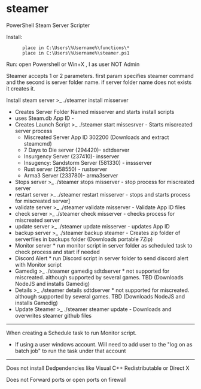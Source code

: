 # steamer
PowerShell Steam Server Scripter


Install:  
          
          place in C:\Users\%Username%\functions\*
          place in C:\Users\%Username%\steamer.ps1

Run: open Powershell or Win+X , I
as user NOT Admin

Steamer accepts 1 or 2 parameters. first param specifies steamer command and the second is server folder name. if server folder name does not exists it creates it.

Install steam server >_ ./steamer install misserver
 - Creates Server Folder Named misserver and starts install scripts
 - uses Steam.db App ID - 
 - Creates Launch Script  >_ ./steamer start missesrver  - Starts miscreated server process
   * Miscreated Server App ID 302200 (Downloads and extract steamcmd)
   * 7 Days to Die server (294420)- sdtdserver  
   * Insurgency Server (237410)- insserver
   * Insugency: Sandstorm Server (581330) - inssserver
   * Rust server (258550) -  rustserver
   * Arma3 Server (233780)-  arma3server
 - Stops server >_ ./steamer stops misserver - stop process for miscreated server
 - restart server >_ ./steamer restart misserver - stops and starts process for miscreated server]
 - validate server >_ ./steamer validate misserver - Validate App ID files
 - check server >_ ./steamer check misserver - checks process for miscreated server
 - update server >_ ./steamer update misserver - updates App ID
 - backup server >_ ./steamer backup steamer - Creates zip folder of serverfiles in backups folder (Downloads portable 7Zip)
 - Monitor server * run monitor script in server folder as scheduled task to check process and start if needed
 - Discord Alert * run Discord script in server folder to send discord alert with Monitor script
 - Gamedig >_ ./steamer gamedig sdtdserver * not supported for miscreated. although supported by several games. TBD (Downloads  NodeJS and installs Gamedig)
 - Details >_ ./steamer details sdtdserver * not supported for miscreated. although supported by several games. TBD (Downloads  NodeJS and installs Gamedig)
 - Update Steamer >_ ./steamer steamer update  - Downloads and overwrites steamer github files
 
 

- - - -
 When creating a Schedule task to run Monitor script.
- If using a user windows account. Will need to add user to the "log on as batch job" to run the task under that account
- - - - 
 Does not install Dedpendencies like Visual C++ Redistributable or Direct X
 
 Does not Forward ports or open ports on firewall
